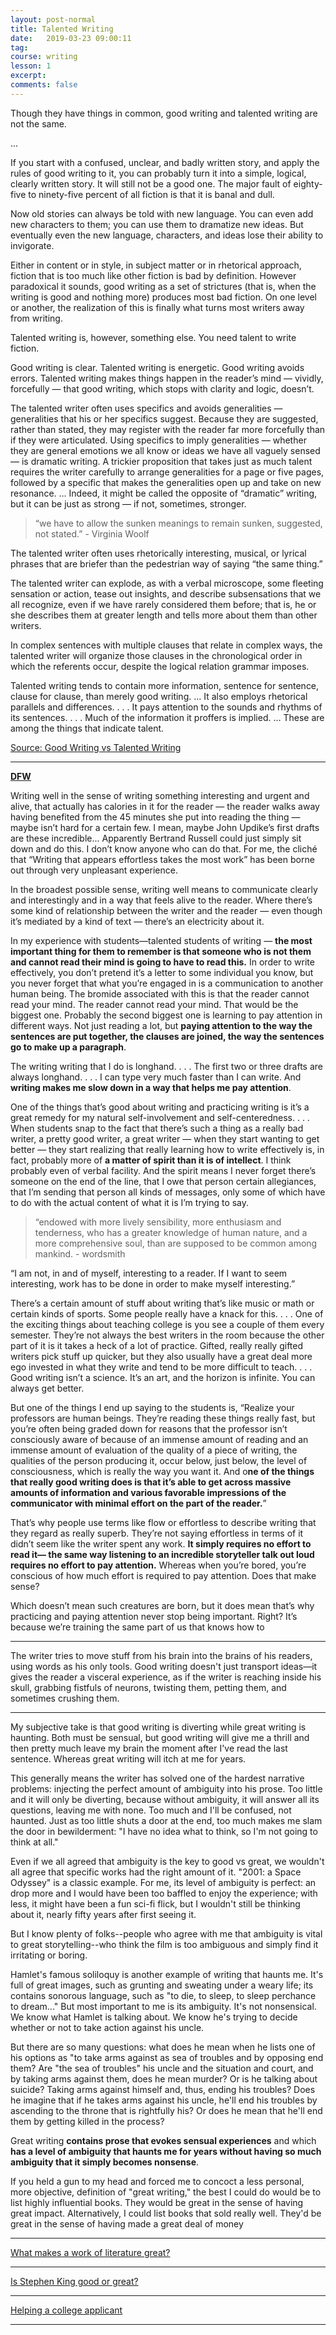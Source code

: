 ```yaml
---
layout: post-normal
title: Talented Writing
date:   2019-03-23 09:00:11
tag:
course: writing
lesson: 1
excerpt:
comments: false
---
```


Though they have things in common, good writing and talented writing are not the same.

...

If you start with a confused, unclear, and badly written story, and apply the rules of good writing to it, you can probably turn it into a simple, logical, clearly written story. It will still not be a good one. The major fault of eighty-five to ninety-five percent of all fiction is that it is banal and dull.

Now old stories can always be told with new language. You can even add new characters to them; you can use them to dramatize new ideas. But eventually even the new language, characters, and ideas lose their ability to invigorate.

Either in content or in style, in subject matter or in rhetorical approach, fiction that is too much like other fiction is bad by definition. However paradoxical it sounds, good writing as a set of strictures (that is, when the writing is good and nothing more) produces most bad fiction. On one level or another, the realization of this is finally what turns most writers away from writing.

Talented writing is, however, something else. You need talent to write fiction.

Good writing is clear. Talented writing is energetic. Good writing avoids errors. Talented writing makes things happen in the reader’s mind — vividly, forcefully — that good writing, which stops with clarity and logic, doesn’t.


The talented writer often uses specifics and avoids generalities — generalities that his or her specifics suggest. Because they are suggested, rather than stated, they may register with the reader far more forcefully than if they were articulated. Using specifics to imply generalities — whether they are general emotions we all know or ideas we have all vaguely sensed — is dramatic writing. A trickier proposition that takes just as much talent requires the writer carefully to arrange generalities for a page or five pages, followed by a specific that makes the generalities open up and take on new resonance. … Indeed, it might be called the opposite of “dramatic” writing, but it can be just as strong — if not, sometimes, stronger.

> “we have to allow the sunken meanings to remain sunken, suggested, not stated.” - Virginia Woolf

The talented writer often uses rhetorically interesting, musical, or lyrical phrases that are briefer than the pedestrian way of saying “the same thing.”

The talented writer can explode, as with a verbal microscope, some fleeting sensation or action, tease out insights, and describe subsensations that we all recognize, even if we have rarely considered them before; that is, he or she describes them at greater length and tells more about them than other writers.

In complex sentences with multiple clauses that relate in complex ways, the talented writer will organize those clauses in the chronological order in which the referents occur, despite the logical relation grammar imposes.

Talented writing tends to contain more information, sentence for sentence, clause for clause, than merely good writing. … It also employs rhetorical parallels and differences. . . . It pays attention to the sounds and rhythms of its sentences. . . . Much of the information it proffers is implied. … These are among the things that indicate talent.

[Source: Good Writing vs Talented Writing](https://www.themarginalian.org/2013/05/20/good-writing-vs-talented-writing/)

---


**[DFW](https://www.brainpickings.org/2014/08/11/david-foster-wallace-quack-this-way/)**


Writing well in the sense of writing something interesting and urgent and alive, that actually has calories in it for the reader — the reader walks away having benefited from the 45 minutes she put into reading the thing — maybe isn’t hard for a certain few. I mean, maybe John Updike’s first drafts are these incredible... Apparently Bertrand Russell could just simply sit down and do this. I don’t know anyone who can do that. For me, the cliché that “Writing that appears effortless takes the most work” has been borne out through very unpleasant experience.

In the broadest possible sense, writing well means to communicate clearly and interestingly and in a way that feels alive to the reader. Where there’s some kind of relationship between the writer and the reader — even though it’s mediated by a kind of text — there’s an electricity about it.

In my experience with students—talented students of writing — **the most important thing for them to remember is that someone who is not them and cannot read their mind is going to have to read this.** In order to write effectively, you don’t pretend it’s a letter to some individual you know, but you never forget that what you’re engaged in is a communication to another human being. The bromide associated with this is that the reader cannot read your mind. The reader cannot read your mind. That would be the biggest one.
Probably the second biggest one is learning to pay attention in different ways. Not just reading a lot, but **paying attention to the way the sentences are put together, the clauses are joined, the way the sentences go to make up a paragraph**.

The writing writing that I do is longhand. . . . The first two or three drafts are always longhand. . . . I can type very much faster than I can write. And **writing makes me slow down in a way that helps me pay attention**.

One of the things that’s good about writing and practicing writing is it’s a great remedy for my natural self-involvement and self-centeredness. . . . When students snap to the fact that there’s such a thing as a really bad writer, a pretty good writer, a great writer — when they start wanting to get better — they start realizing that really learning how to write effectively is, in fact, probably more of **a matter of spirit than it is of intellect**. I think probably even of verbal facility. And the spirit means I never forget there’s someone on the end of the line, that I owe that person certain allegiances, that I’m sending that person all kinds of messages, only some of which have to do with the actual content of what it is I’m trying to say.

>  “endowed with more lively sensibility, more enthusiasm and tenderness, who has a greater knowledge of human nature, and a more comprehensive soul, than are supposed to be common among mankind. - wordsmith


“I am not, in and of myself, interesting to a reader. If I want to seem interesting, work has to be done in order to make myself interesting.”

There’s a certain amount of stuff about writing that’s like music or math or certain kinds of sports. Some people really have a knack for this. . . . One of the exciting things about teaching college is you see a couple of them every semester. They’re not always the best writers in the room because the other part of it is it takes a heck of a lot of practice. Gifted, really really gifted writers pick stuff up quicker, but they also usually have a great deal more ego invested in what they write and tend to be more difficult to teach. . . .
Good writing isn’t a science. It’s an art, and the horizon is infinite. You can always get better.

But one of the things I end up saying to the students is, “Realize your professors are human beings. They’re reading these things really fast, but you’re often being graded down for reasons that the professor isn’t consciously aware of because of an immense amount of reading and an immense amount of evaluation of the quality of a piece of writing, the qualities of the person producing it, occur below, just below, the level of consciousness, which is really the way you want it. And o**ne of the things that really good writing does is that it’s able to get across massive amounts of information and various favorable impressions of the communicator with minimal effort on the part of the reader.**”

That’s why people use terms like flow or effortless to describe writing that they regard as really superb. They’re not saying effortless in terms of it didn’t seem like the writer spent any work. **It simply requires no effort to read it— the same way listening to an incredible storyteller talk out loud requires no effort to pay attention.** Whereas when you’re bored, you’re conscious of how much effort is required to pay attention. Does that make sense?




Which doesn’t mean such creatures are born, but it does mean that’s why practicing and paying attention never stop being important. Right? It’s because we’re training the same part of us that knows how to


---

The writer tries to move stuff from his brain into the brains of his readers, using words as his only tools. Good writing doesn't just transport ideas—it gives the reader a visceral experience, as if the writer is reaching inside his skull, grabbing fistfuls of neurons, twisting them, petting them, and sometimes crushing them. 



---

My subjective take is that good writing is diverting while great writing is haunting. Both must be sensual, but good writing will give me a thrill and then pretty much leave my brain the moment after I've read the last sentence. Whereas great writing will itch at me for years.

This generally means the writer has solved one of the hardest narrative problems: injecting the perfect amount of ambiguity into his prose. Too little and it will only be diverting, because without ambiguity, it will answer all its questions, leaving me with none. Too much and I'll be confused, not haunted. Just as too little shuts a door at the end, too much makes me slam the door in bewilderment: "I have no idea what to think, so I'm not going to think at all."

Even if we all agreed that ambiguity is the key to good vs great, we wouldn't all agree that specific works had the right amount of it. "2001: a Space Odyssey" is a classic example. For me, its level of ambiguity is perfect: an drop more and I would have been too baffled to enjoy the experience; with less, it might have been a fun sci-fi flick, but I wouldn't still be thinking about it, nearly fifty years after first seeing it.  

But I know plenty of folks--people who agree with me that ambiguity is vital to great storytelling--who think the film is too ambiguous and simply find it irritating or boring. 

Hamlet's famous soliloquy is another example of writing that haunts me. It's full of great images, such as grunting and sweating under a weary life; its contains sonorous language, such as "to die, to sleep, to sleep perchance to dream..." But most important to me is its ambiguity. It's not nonsensical. We know what Hamlet is talking about. We know he's trying to decide whether or not to take action against his uncle. 

But there are so many questions: what does he mean when he lists one of his options as "to take arms against as sea of troubles and by opposing end them? Are "the sea of troubles" his uncle and the situation and court, and by taking arms against them, does he mean murder? Or is he talking about suicide? Taking arms against himself and, thus, ending his troubles? Does he imagine that if he takes arms against his uncle, he'll end his troubles by ascending to the throne that is rightfully his? Or does he mean that he'll end them by getting killed in the process? 

Great writing **contains prose that evokes sensual experiences** and which **has a level of ambiguity that haunts me for years without having so much ambiguity that it simply becomes nonsense**. 

If you held a gun to my head and forced me to concoct a less personal, more objective, definition of "great writing," the best I could do would be to list highly influential books. They would be great in the sense of having great impact. Alternatively, I could list books that sold really well. They'd be great in the sense of having made a great deal of money

---

[What makes a work of literature great?](https://www.quora.com/Why-is-it-that-one-can-enjoy-some-literary-works-but-not-others-What-makes-a-work-of-literature-great/answer/Marcus-Geduld)

---

[Is Stephen King good or great?](https://www.quora.com/Should-Stephen-King-get-more-credit-as-a-writer-from-literary-critics/answer/Marcus-Geduld)

---

[Helping a college applicant](https://wordswordswords.quora.com/writing-help)

---


